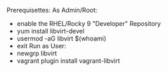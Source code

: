 Prerequisettes:
As Admin/Root:
- enable the RHEL/Rocky 9 "Developer" Repository
- yum install libvirt-devel
- usermod -aG libvirt $(whoami)
- exit
Run as User:
- newgrp libvirt
- vagrant plugin install vagrant-libvirt
